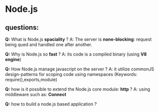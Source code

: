 Node.js
====

questions:
----
**Q:**  What is Node.js **spaciality** ?
 A:  The server is **none-blocking**: request being qued and handled one after another.

**Q:**  Why is Node.js so **fast** ?
 A:  its code is a compiled binary (using **V8 engine**) 

**Q:**  How Node.js manage javascript on the server ?
 A:  it utilize commonJS design-patterns for scoping code using namespaces (Keywords: require(),exports,module)

  **Q:**  how is it possible to extend the Node.js core module: **http** ?
  A:  using middleware such as: **Connect**

  **Q:** how to build a node.js based application ?
 
